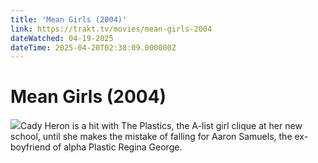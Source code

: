 ```yaml
---
title: 'Mean Girls (2004)' 
link: https://trakt.tv/movies/mean-girls-2004
dateWatched: 04-19-2025
dateTime: 2025-04-20T02:38:09.000000Z
---
```

# Mean Girls (2004)

![](https://walter-r2.trakt.tv/images/movies/000/005/799/fanarts/thumb/c0bc3f8f04.jpg)Cady Heron is a hit with The Plastics, the A-list girl clique at her new school, until she makes the mistake of falling for Aaron Samuels, the ex-boyfriend of alpha Plastic Regina George.